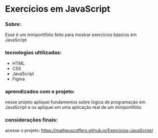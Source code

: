 # Exercícios em JavaScript

### Sobre:
Esse é um miniportifólio feito para mostrar exercícios básicos em JavaScript 

### tecnologias ultilizadas:
- HTML
- CSS
- JavaScript
- Figma

### aprendizados com o projeto: 
nesse projeto apliquei fundamentos sobre lógica de programação em JavaScript e os apliquei em uma aplicação real  de um miniportifólio

### considerações finais:
acesse o projeto: https://matheuscoffers.github.io/Exercicios-JavaScript/
